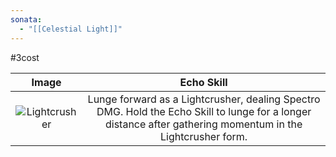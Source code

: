 ```yaml
---
sonata:
  - "[[Celestial Light]]"
---
```

#3cost

|                                          Image                                          |                                                                         Echo Skill                                                                          |
| :-------------------------------------------------------------------------------------: | :---------------------------------------------------------------------------------------------------------------------------------------------------------: |
| ![Lightcrusher](https://img.game8.co/3916713/97cbab6faf7313fd144013a30b93ab6c.png/show) | Lunge forward as a Lightcrusher, dealing Spectro DMG. Hold the Echo Skill to lunge for a longer distance after gathering momentum in the Lightcrusher form. |
